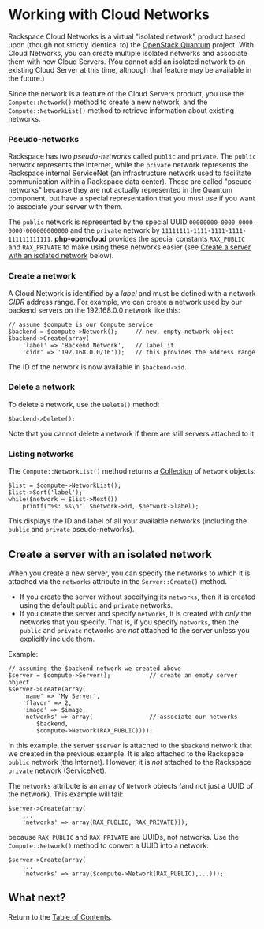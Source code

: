 Working with Cloud Networks
===========================

Rackspace Cloud Networks is a virtual "isolated network" product based upon
(though not strictly identical to) the [OpenStack
Quantum](http://quantum.openstack.org) project. With Cloud Networks, you can
create multiple isolated networks and associate them with new Cloud Servers.
(You cannot add an isolated network to an existing Cloud
Server at this time, although that feature may be available in the future.)

Since the network is a feature of the Cloud Servers product, you use the
`Compute::Network()` method to create a new network, and the
`Compute::NetworkList()` method to retrieve information about existing networks.

### Pseudo-networks

Rackspace has two *pseudo-networks* called `public` and `private`. The `public` network
represents the Internet, while the `private` network represents the Rackspace internal
ServiceNet (an infrastructure network used to facilitate communication within a
Rackspace data center). These are called "pseudo-networks" because they are not actually
represented in the Quantum component, but have a special representation that you must
use if you want to associate your server with them.

The `public` network is represented by the special UUID
`00000000-0000-0000-0000-000000000000` and the `private` network by
`11111111-1111-1111-1111-111111111111`. <b>php-opencloud</b> provides the special
constants `RAX_PUBLIC` and `RAX_PRIVATE` to make using these networks easier
(see [Create a server with an isolated network](#server) below).

<a name="create"></a>
### Create a network

A Cloud Network is identified by a *label* and must be defined with a network *CIDR*
address range. For example, we can create a network used by our backend servers on the
192.168.0.0 network like this:

	// assume $compute is our Compute service
	$backend = $compute->Network();		// new, empty network object
	$backend->Create(array(
		'label' => 'Backend Network',	// label it
		'cidr' => '192.168.0.0/16'));	// this provides the address range

The ID of the network is now available in `$backend->id`.

<a name="delete"></a>
### Delete a network

To delete a network, use the `Delete()` method:

	$backend->Delete();

Note that you cannot delete a network if there are still servers attached to it

### Listing networks

The `Compute::NetworkList()` method returns a [Collection](collections.md) of
`Network` objects:

	$list = $compute->NetworkList();
	$list->Sort('label');
	while($network = $list->Next())
		printf("%s: %s\n", $network->id, $network->label);

This displays the ID and label of all your available networks (including the `public`
and `private` pseudo-networks).

<a name="server"></a>
## Create a server with an isolated network

When you create a new server, you can specify the networks to which it is attached
via the `networks` attribute in the `Server::Create()` method.

* If you create the server without specifying its `networks`, then it is created
  using the default `public` and `private` networks.
* If you create the server and specify `networks`, it is created with *only* the
  networks that you specify. That is, if you specify `networks`, then the
  `public` and `private` networks are *not* attached to the server unless you
  explicitly include them.

Example:

	// assuming the $backend network we created above
	$server = $compute->Server();			// create an empty server object
	$server->Create(array(
		'name' => 'My Server',
		'flavor' => 2,
		'image' => $image,
		'networks' => array(				// associate our networks
			$backend,
			$compute->Network(RAX_PUBLIC))));

In this example, the server `$server` is attached to the `$backend` network that
we created in the previous example. It is also attached to the Rackspace
`public` network (the Internet). However, it is *not* attached to the
Rackspace `private` network (ServiceNet).

The `networks` attribute is an array of `Network` objects (and not just a UUID of the
network). This example will fail:

	$server->Create(array(
		...
		'networks' => array(RAX_PUBLIC, RAX_PRIVATE)));

because `RAX_PUBLIC` and `RAX_PRIVATE` are UUIDs, not networks. Use the
`Compute::Network()` method to convert a UUID into a network:

	$server->Create(array(
		...
		'networks' => array($compute->Network(RAX_PUBLIC),...)));

## What next?

Return to the [Table of Contents](toc.md).
